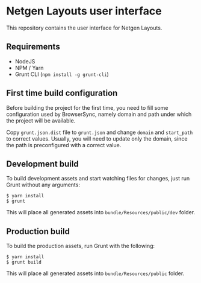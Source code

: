 # Netgen Layouts user interface

This repository contains the user interface for Netgen Layouts.

## Requirements

* NodeJS
* NPM / Yarn
* Grunt CLI (`npm install -g grunt-cli`)

## First time build configuration

Before building the project for the first time, you need to fill some configuration
used by BrowserSync, namely domain and path under which the project will be available.

Copy `grunt.json.dist` file to `grunt.json` and change `domain` and `start_path` to
correct values. Usually, you will need to update only the domain, since the path is
preconfigured with a correct value.

## Development build

To build development assets and start watching files for changes, just run
Grunt without any arguments:

```
$ yarn install
$ grunt
```

This will place all generated assets into `bundle/Resources/public/dev` folder.

## Production build

To build the production assets, run Grunt with the following:

```
$ yarn install
$ grunt build
```

This will place all generated assets into `bundle/Resources/public` folder.
